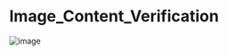 # Image_Content_Verification

![image](https://github.com/Iamkartikey44/Image_Content_Verification/assets/68707728/d3921264-9765-45b9-bbad-32d18c049e5b)
